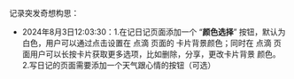 记录突发奇想构思：
- 2024年8月3日12:03:30：1.在记日记页面添加一个 “**颜色选择**” 按钮，默认为白色，用户可以通过点击设置在 点滴 页面的
                        卡片背景颜色；同时在 点滴 页面用户可以长按卡片获取更多选项，比如删除，分享，更改卡片背景
                        颜色。
                        2.写日记的页面需要添加一个天气跟心情的按钮（可选）
